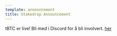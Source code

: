 ```yaml
---
template: announcement
title: Stakedrop Announcement
---
```

tBTC er live! Bli med i Discord for å bli involvert. [her](https://chat.tbtc.network/)
